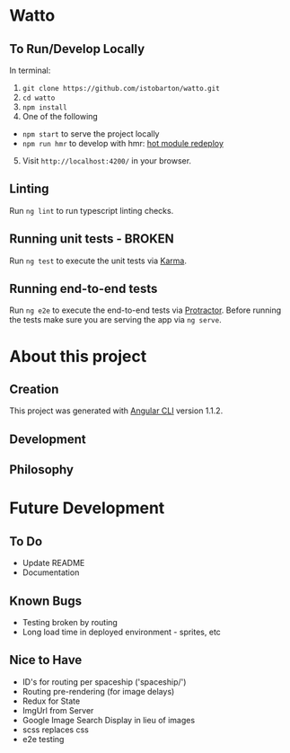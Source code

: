 # Watto

## To Run/Develop Locally
In terminal:
1. `git clone https://github.com/istobarton/watto.git`
2. `cd watto` 
3. `npm install`
4.  One of the following
  * `npm start` to serve the project locally
  * `npm run hmr` to develop with hmr: [hot module redeploy](https://medium.com/@beeman/tutorial-enable-hmr-in-angular-cli-apps-1b0d13b80130)
5. Visit `http://localhost:4200/` in your browser.

## Linting

Run `ng lint` to run typescript linting checks.

## Running unit tests - BROKEN

Run `ng test` to execute the unit tests via [Karma](https://karma-runner.github.io).

## Running end-to-end tests

Run `ng e2e` to execute the end-to-end tests via [Protractor](http://www.protractortest.org/).
Before running the tests make sure you are serving the app via `ng serve`.

# About this project

## Creation
This project was generated with [Angular CLI](https://github.com/angular/angular-cli) version 1.1.2.

## Development

## Philosophy

# Future Development

## To Do
* Update README
* Documentation

## Known Bugs
* Testing broken by routing
* Long load time in deployed environment - sprites, etc

## Nice to Have
* ID's for routing per spaceship ('spaceship/')
* Routing pre-rendering (for image delays)
* Redux for State
* ImgUrl from Server
* Google Image Search Display in lieu of images
* scss replaces css
* e2e testing



